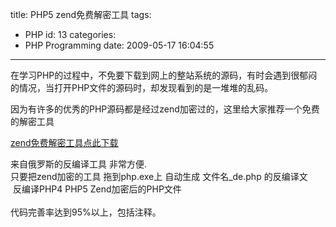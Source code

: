 title: PHP5 zend免费解密工具
tags:
  - PHP
id: 13
categories:
  - PHP Programming
date: 2009-05-17 16:04:55
---

在学习PHP的过程中，不免要下载到网上的整站系统的源码，有时会遇到很郁闷的情况，当打开PHP文件的源码时，却发现看到的是一堆堆的乱码。

因为有许多的优秀的PHP源码都是经过zend加密过的，这里给大家推荐一个免费的解密工具

[zend免费解密工具点此下载](http://www.php100.com/html/download/tools/2009/0412/81.html)
<div>来自俄罗斯的反编译工具 非常方便.</div>
<div>只要把zend加密的工具 拖到php.exe上 自动生成 文件名_de.php 的反编译文</div>
<div> 反编译PHP4 PHP5 Zend加密后的PHP文件</div>
<div> </div>
<div>代码完善率达到95%以上，包括注释。</div>